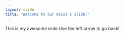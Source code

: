 ```yaml
---
layout: slide
title: "Welcome to our moioi's slide!"
---
```

This is my awesome slide
Use the left arrow to go back!
